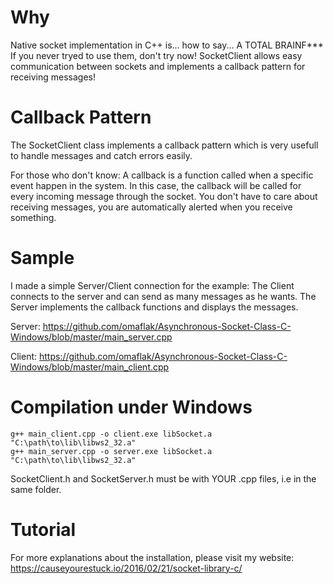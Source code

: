 # Why
Native socket implementation in C++ is... how to say... A TOTAL BRAINF***
If you never tryed to use them, don't try now!
SocketClient allows easy communication between sockets and implements a callback pattern for receiving messages!

# Callback Pattern
The SocketClient class implements a callback pattern which is very usefull to handle messages and catch errors easily.

For those who don't know: A callback is a function called when a specific event happen in the system. In this case, the callback will be called for every incoming message through the socket. You don't have to care about receiving messages, you are automatically 
alerted when you receive something.

# Sample

I made a simple Server/Client connection for the example: The Client connects to the server and can send as many messages as he wants.
The Server implements the callback functions and displays the messages.

Server: https://github.com/omaflak/Asynchronous-Socket-Class-C-Windows/blob/master/main_server.cpp

Client: https://github.com/omaflak/Asynchronous-Socket-Class-C-Windows/blob/master/main_client.cpp

# Compilation under Windows

    g++ main_client.cpp -o client.exe libSocket.a "C:\path\to\lib\libws2_32.a"
    g++ main_server.cpp -o server.exe libSocket.a "C:\path\to\lib\libws2_32.a"

SocketClient.h and SocketServer.h must be with YOUR .cpp files, i.e in the same folder.

# Tutorial

For more explanations about the installation, please visit my website: https://causeyourestuck.io/2016/02/21/socket-library-c/
